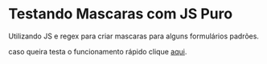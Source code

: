 # Testando Mascaras com JS Puro

Utilizando JS e regex para criar mascaras para alguns formulários padrões.

caso queira testa o funcionamento rápido clique [aqui](https://testando-mask-com-js-puro.vercel.app/).
